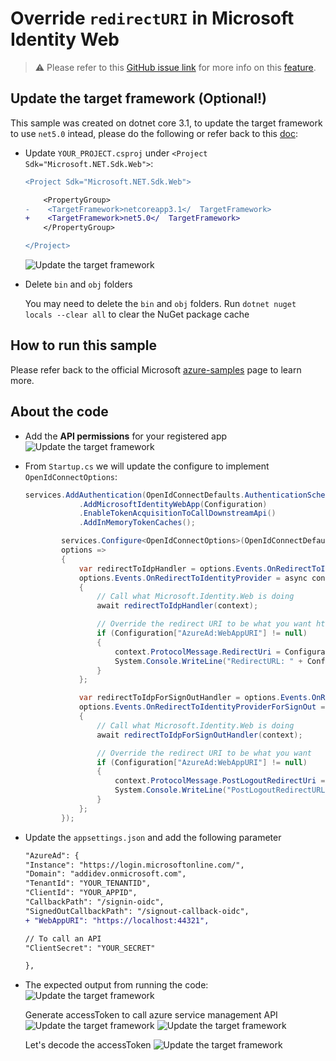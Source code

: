 # Override `redirectURI` in Microsoft Identity Web

>:warning: Please refer to this [GitHub issue link](https://github.com/AzureAD/microsoft-identity-web/issues/115) for more info on this [feature](https://github.com/AzureAD/microsoft-identity-web/issues/115#issuecomment-618984571).

## Update the target framework (Optional!)

This sample was created on dotnet core 3.1, to update the target framework to use `net5.0` intead, please do the following or refer back to this [doc](https://docs.microsoft.com/en-us/aspnet/core/migration/31-to-50?view=aspnetcore-5.0&tabs=visual-studio#update-the-target-framework):

- Update `YOUR_PROJECT.csproj` under `<Project Sdk="Microsoft.NET.Sdk.Web">`:

  ```diff
  <Project Sdk="Microsoft.NET.Sdk.Web">

      <PropertyGroup>
  -    <TargetFramework>netcoreapp3.1</  TargetFramework>
  +    <TargetFramework>net5.0</  TargetFramework>
      </PropertyGroup>

  </Project>
  ```

  ![Update the target framework](ReadmeFiles/1.png)

- Delete `bin` and `obj` folders

  You may need to delete the `bin` and `obj` folders. Run `dotnet nuget locals --clear all` to clear the NuGet package cache

## How to run this sample

Please refer back to the official Microsoft [azure-samples](https://github.com/Azure-Samples/active-directory-aspnetcore-webapp-openidconnect-v2/tree/master/3-WebApp-multi-APIs) page to learn more.

## About the code

- Add the **API permissions** for your registered app
    ![Update the target framework](ReadmeFiles/2.png)

- From `Startup.cs` we will update the configure to implement `OpenIdConnectOptions`:
    ```csharp
    services.AddAuthentication(OpenIdConnectDefaults.AuthenticationScheme)
                .AddMicrosoftIdentityWebApp(Configuration)
                .EnableTokenAcquisitionToCallDownstreamApi()
                .AddInMemoryTokenCaches();

            services.Configure<OpenIdConnectOptions>(OpenIdConnectDefaults.AuthenticationScheme,
            options =>
            {
                var redirectToIdpHandler = options.Events.OnRedirectToIdentityProvider;
                options.Events.OnRedirectToIdentityProvider = async context =>
                {
                    // Call what Microsoft.Identity.Web is doing
                    await redirectToIdpHandler(context);

                    // Override the redirect URI to be what you want https://localhost:44321/signin-oidc
                    if (Configuration["AzureAd:WebAppURI"] != null)
                    {
                        context.ProtocolMessage.RedirectUri = Configuration["AzureAd:WebAppURI"] + Configuration["AzureAd:CallbackPath"];
                        System.Console.WriteLine("RedirectURL: " + Configuration["AzureAd:WebAppURI"] + Configuration["AzureAd:CallbackPath"]);
                    }
                };

                var redirectToIdpForSignOutHandler = options.Events.OnRedirectToIdentityProviderForSignOut;
                options.Events.OnRedirectToIdentityProviderForSignOut = async context =>
                {
                    // Call what Microsoft.Identity.Web is doing
                    await redirectToIdpForSignOutHandler(context);

                    // Override the redirect URI to be what you want
                    if (Configuration["AzureAd:WebAppURI"] != null)
                    {
                        context.ProtocolMessage.PostLogoutRedirectUri = Configuration["AzureAd:WebAppURI"] + Configuration["AzureAd:SignedOutCallbackPath"];
                        System.Console.WriteLine("PostLogoutRedirectURL: " + Configuration["AzureAd:WebAppURI"] + Configuration["AzureAd:SignedOutCallbackPath"]);
                    }
                };
            });
    ```

- Update the `appsettings.json` and add the following parameter
    ```diff
    "AzureAd": {
    "Instance": "https://login.microsoftonline.com/",
    "Domain": "addidev.onmicrosoft.com",
    "TenantId": "YOUR_TENANTID",
    "ClientId": "YOUR_APPID",
    "CallbackPath": "/signin-oidc",
    "SignedOutCallbackPath": "/signout-callback-oidc",
    + "WebAppURI": "https://localhost:44321",

    // To call an API
    "ClientSecret": "YOUR_SECRET"

    },
    ```

- The expected output from running the code:
    ![Update the target framework](ReadmeFiles/3.png)
    
    Generate accessToken to call azure service management API
    ![Update the target framework](ReadmeFiles/4.png)
    ![Update the target framework](ReadmeFiles/5.png)

    Let's decode the accessToken
    ![Update the target framework](ReadmeFiles/6.png)